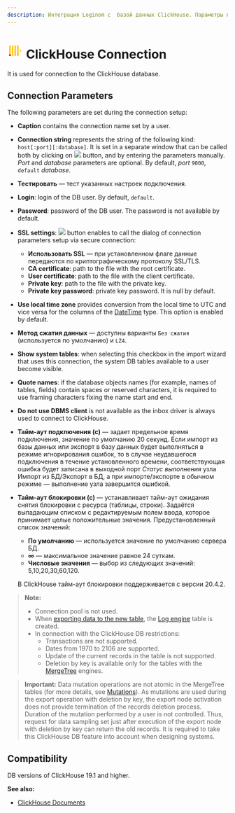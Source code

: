 ```yaml
---
description: Интеграция Loginom с  базой данных ClickHouse. Параметры подключения. Совместимость.
---
```

# ![ ](./../../../images/icons/common/data-sources/db-clickhouse_default.svg) ClickHouse Connection

It is used for connection to the ClickHouse database.

## Connection Parameters

The following parameters are set during the connection setup:

* **Caption** contains the connection name set by a user.
* **Connection string** represents the string of the following kind: `host[:port][:database]`. It is set in a separate window that can be called both by clicking on ![ ](./../../../images/extjs-theme/form/open-trigger/open-trigger_default.svg) button, and by entering the parameters manually. *Port* and *database* parameters are optional. By default, *port* `9000`, `default` *database*.
* **Тестировать** — тест указанных настроек подключения.
* **Login**: login of the DB user. By default, `default`.
* **Password**: password of the DB user. The password is not available by default.
* **SSL settings**: ![ ](./../../../images/extjs-theme/form/open-trigger/open-trigger_default.svg) button enables to call the dialog of connection parameters setup via secure connection:
   * **Использовать SSL** — при установленном флаге данные передаются по криптографическому протоколу SSL/TLS.
   * **CA certificate**: path to the file with the root certificate.
   * **User certificate**: path to the file with the client certificate.
   * **Private key**: path to the file with the private key.
   * **Private key password**: private key password. It is null by default.
* **Use local time zone** provides conversion from the local time to UTC and vice versa for the columns of the [DateTime](https://clickhouse.tech/docs/ru/sql-reference/data-types/datetime/) type. This option is enabled by default.
* **Метод сжатия данных** — доступны варианты `Без сжатия` (используется по умолчанию) и `LZ4`.
* **Show system tables**: when selecting this checkbox in the import wizard that uses this connection, the system DB tables available to a user become visible.
* **Quote names**: if the database objects names (for example, names of tables, fields) contain spaces or reserved characters, it is required to use framing characters fixing the name start and end.
* **Do not use DBMS client** is not available as the inbox driver is always used to connect to ClickHouse.
* **Тайм-аут подключения (c)** — задает предельное время подключения, значение по умолчанию 20 секунд. Если импорт из базы данных или экспорт в базу данных будет выполняться в режиме игнорирования ошибок, то в случае неудавшегося подключения в течение установленного времени, соответствующая ошибка будет записана в выходной порт *Статус выполнения* узла Импорт из БД/Экспорт в БД, а при импорте/экспорте в обычном режиме — выполнение узла завершится ошибкой.
* **Тайм-аут блокировки (с)** — устанавливает тайм-аут ожидания снятия блокировки с ресурса (таблицы, строки). Задаётся выпадающим списком с редактируемым полем ввода, которое принимает целые положительные значения. Предустановленный список значений:
   * **По умолчанию** — используется значение по умолчанию сервера БД.
   * **∞** — максимальное значение равное 24 суткам.
   * **Числовые значения** — выбор из следующих значений: 5,10,20,30,60,120.

   В ClickHouse тайм-аут блокировки поддерживается с версии 20.4.2.

> **Note:**
>
> * Connection pool is not used.
> * When [exporting data to the new table](./../../export/database/new-table-design.md), the [Log engine](https://clickhouse.tech/docs/ru/engines/table-engines/log-family/log/) table is created.
> * In connection with the ClickHouse DB restrictions:
>    * Transactions are not supported.
>    * Dates from 1970 to 2106 are supported.
>    * Update of the current records in the table is not supported.
>    * Deletion by key is available only for the tables with the [MergeTree](https://clickhouse.tech/docs/ru/engines/table-engines/#mergetree) engines.

> **Important:** Data mutation operations are not atomic in the MergeTree tables (for more details, see [Mutations](https://clickhouse.tech/docs/ru/sql-reference/statements/alter/#alter-mutations)). As mutations are used during the export operation with deletion by key, the export node activation does not provide termination of the records deletion process. Duration of the mutation performed by a user is not controlled. Thus, request for data sampling set just after execution of the export node with deletion by key can return the old records.
> It is required to take this ClickHouse DB feature into account when designing systems.

## Compatibility

DB versions of ClickHouse 19.1 and higher.

**See also:**
* [ClickHouse Documents](https://clickhouse.tech/docs/ru/)